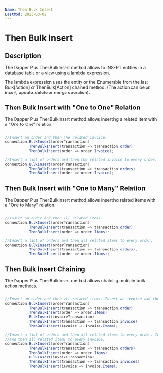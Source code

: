 ```yaml
---
Name: Then Bulk Insert
LastMod: 2023-03-02
---
```


# Then Bulk Insert

## Description

The Dapper Plus ThenBulkInsert method allows to INSERT entities in a database table or a view using a lambda expression.

The lambda expression uses the entity or the IEnumerable<TEntity> from the last Bulk[Action] or ThenBulk[Action] chained method. (The action can be an insert, update, delete or merge operation).

## Then Bulk Insert with "One to One" Relation

The Dapper Plus ThenBulkInsert method allows inserting a related item with a "One to One" relation.


```csharp

//Insert an order and then the related invoice.
connection.BulkInsert(orderTransaction)
          .ThenBulkInsert(transaction => transaction.order)
          .ThenBulkInsert(order => order.Invoice);

//Insert a list of orders and then the related invoice to every order.
connection.BulkInsert(orderTransaction)
          .ThenBulkInsert(transaction => transaction.orders)
          .ThenBulkInsert(order => order.Invoice);
```

## Then Bulk Insert with "One to Many" Relation

The Dapper Plus ThenBulkInsert method allows inserting related items with a "One to Many" relation.


```csharp

//Insert an order and then all related items.
connection.BulkInsert(orderTransaction)
          .ThenBulkInsert(transaction => transaction.order)
          .ThenBulkInsert(order => order.Items);

//Insert a list of orders and then all related items to every order.
connection.BulkInsert(orderTransaction)
          .ThenBulkInsert(transaction => transaction.orders);
          .ThenBulkInsert(order => order.Items);
```

## Then Bulk Insert Chaining

The Dapper Plus ThenBulkInsert method allows chaining multiple bulk action methods.


```csharp

//Insert an order and then all related items. Insert an invoice and then all related items.
connection.BulkInsert(orderTransaction)
          .ThenBulkInsert(transaction => transaction.order)
          .ThenBulkInsert(order => order.Items)
          .BulkInsert(invoiceTransaction)
          .ThenBulkInsert(transaction => transaction.invoice)
          .ThenBulkInsert(invoice => invoice.Items);

//Insert a list of orders and then all related items to every order. Insert a list of invoices 
//and then all related items to every invoice.
connection.BulkInsert(orderTransaction)
          .ThenBulkInsert(transaction => transaction.orders)
          .ThenBulkInsert(order => order.Items)
          .BulkInsert(invoiceTransaction)
          .ThenBulkInsert(transaction => transaction.invoices)
          .ThenBulkInsert(invoice => invoice.Items);

```

